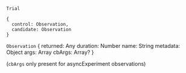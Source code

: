 `Trial`

```
{
  control: Observation,
  candidate: Observation
}
```

`Observation`
{
  returned: Any
  duration: Number
  name: String
  metadata: Object
  args: Array
  cbArgs: Array?
}

(`cbArgs` only present for asyncExperiment observations)